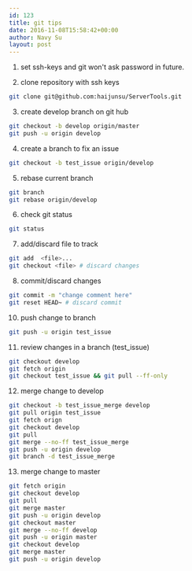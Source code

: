 ```yaml
---
id: 123
title: git tips
date: 2016-11-08T15:58:42+00:00
author: Navy Su
layout: post
---
```

1. set ssh-keys and git won't ask password in future.

2. clone repository with ssh keys
```bash
git clone git@github.com:haijunsu/ServerTools.git
```

3. create develop branch on git hub
```bash
git checkout -b develop origin/master
git push -u origin develop
```

4. create a branch to fix an issue
```bash
git checkout -b test_issue origin/develop
```

5. rebase current branch
```bash
git branch
git rebase origin/develop
```

6. check git status
```bash
git status
```
7. add/discard file to track
```bash
git add  <file>...
git checkout <file> # discard changes
```
8. commit/discard changes
```bash
git commit -m "change comment here"
git reset HEAD~ # discard commit
```
10. push change to branch
```bash
git push -u origin test_issue
```
11. review changes in a branch (test_issue)
```bash
git checkout develop
git fetch origin
git checkout test_issue && git pull --ff-only
```
12. merge change to develop
```bash
git checkout -b test_issue_merge develop
git pull origin test_issue
git fetch orign
git checkout develop
git pull
git merge --no-ff test_issue_merge 
git push -u origin develop
git branch -d test_issue_merge
```
13. merge change to master
```bash
git fetch origin
git checkout develop
git pull
git merge master
git push -u origin develop
git checkout master 
git merge --no-ff develop 
git push -u origin master
git checkout develop
git merge master
git push -u origin develop
```
